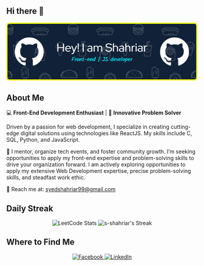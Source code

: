 ## Hi there 👋

<p align="center">
  <img src="./Shahriar.png" alt="Header"/>
</p>

## About Me

💻 **Front-End Development Enthusiast** | 🚀 **Innovative Problem Solver**

Driven by a passion for web development, I specialize in creating cutting-edge digital solutions using technologies like ReactJS. My skills include C, SQL, Python, and JavaScript.

🤝 I mentor, organize tech events, and foster community growth. I’m seeking opportunities to apply my front-end expertise and problem-solving skills to drive your organization forward. I am actively exploring opportunities to apply my extensive Web Development expertise, precise problem-solving skills, and steadfast work ethic.

📩 Reach me at: syedshahriar99@gmail.com

## Daily Streak

<p align="center">
  <img src="https://leetcard.jacoblin.cool/syedshahriar99?theme=dark&font=ABeeZee" alt="LeetCode Stats" height="200"/>
  <img src="https://github-readme-streak-stats.herokuapp.com/?user=s-shahriar&theme=dark&hide_border=false" alt="s-shahriar's Streak" height="200"/>
</p>

## Where to Find Me

<p align="center">
  <a href="https://www.facebook.com/bin.omar.862852">
    <img src="https://img.shields.io/badge/Facebook-%231877F2.svg?&style=for-the-badge&logo=facebook&logoColor=white" alt="Facebook"/>
  </a>
  <a href="https://www.linkedin.com/in/syed-shahriar/">
    <img src="https://img.shields.io/badge/LinkedIn-%230A66C2.svg?&style=for-the-badge&logo=linkedin&logoColor=white" alt="LinkedIn"/>
  </a>
</p>

<!--
**s-shahriar/s-shahriar** is a ✨ _special_ ✨ repository because its `README.md` (this file) appears on your GitHub profile.

Here are some ideas to get you started:

- 🔭 I’m currently working on ...
- 🌱 I’m currently learning ...
- 👯 I’m looking to collaborate on ...
- 🤔 I’m looking for help with ...
- 💬 Ask me about ...
- 📫 How to reach me: ...
- 😄 Pronouns: ...
- ⚡ Fun fact: ...
-->
